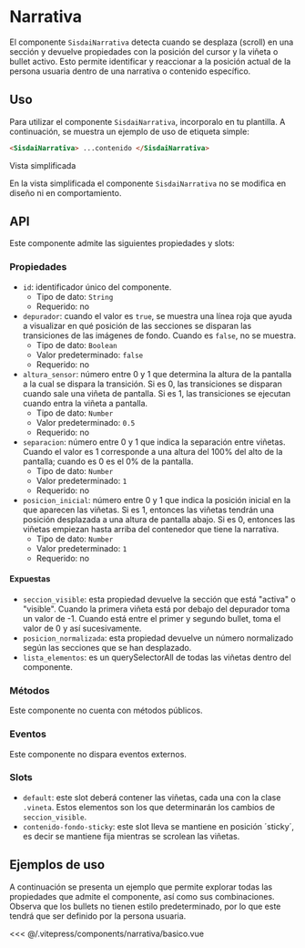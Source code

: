 <script setup>
import EjemploBasico from "../../.vitepress/components/narrativa/basico.vue";
</script>

# Narrativa

El componente `SisdaiNarrativa` detecta cuando se desplaza (scroll) en una sección y devuelve propiedades con la posición del cursor y la viñeta o bullet activo. Esto permite identificar y reaccionar a la posición actual de la persona usuaria dentro de una narrativa o contenido específico.

<section id="uso">

## Uso

Para utilizar el componente `SisdaiNarrativa`, incorporalo en tu plantilla. A continuación, se muestra un ejemplo de uso de etiqueta simple:

```html
<SisdaiNarrativa> ...contenido </SisdaiNarrativa>
```

Vista simplificada

En la vista simplificada el componente `SisdaiNarrativa` no se modifica en diseño ni en comportamiento.

</section>

<section id="api">

## API

Este componente admite las siguientes propiedades y slots:

### Propiedades

- `id`: identificador único del componente.
  - Tipo de dato: `String`
  - Requerido: no
- `depurador`: cuando el valor es `true`, se muestra una línea roja que ayuda a visualizar en qué posición de las secciones se disparan las transiciones de las imágenes de fondo. Cuando es `false`, no se muestra.
  - Tipo de dato: `Boolean`
  - Valor predeterminado: `false`
  - Requerido: no
- `altura_sensor`: número entre 0 y 1 que determina la altura de la pantalla a la cual se dispara la transición. Si es 0, las transiciones se disparan cuando sale una viñeta de pantalla. Si es 1, las transiciones se ejecutan cuando entra la viñeta a pantalla.
  - Tipo de dato: `Number`
  - Valor predeterminado: `0.5`
  - Requerido: no
- `separacion`: número entre 0 y 1 que indica la separación entre viñetas. Cuando el valor es 1 corresponde a una altura del 100% del alto de la pantalla; cuando es 0 es el 0% de la pantalla.
  - Tipo de dato: `Number`
  - Valor predeterminado: `1`
  - Requerido: no
- `posicion_inicial`: número entre 0 y 1 que indica la posición inicial en la que aparecen las viñetas. Si es 1, entonces las viñetas tendrán una posición desplazada a una altura de pantalla abajo. Si es 0, entonces las viñetas empiezan hasta arriba del contenedor que tiene la narrativa.
  - Tipo de dato: `Number`
  - Valor predeterminado: `1`
  - Requerido: no

#### Expuestas

- `seccion_visible`: esta propiedad devuelve la sección que está "activa" o "visible". Cuando la primera viñeta está por debajo del depurador toma un valor de -1. Cuando está entre el primer y segundo bullet, toma el valor de 0 y así sucesivamente.
- `posicion_normalizada`: esta propiedad devuelve un número normalizado según las secciones que se han desplazado.
- `lista_elementos`: es un querySelectorAll de todas las viñetas dentro del componente.

### Métodos

Este componente no cuenta con métodos públicos.

### Eventos

Este componente no dispara eventos externos.

### Slots

- `default`: este slot deberá contener las viñetas, cada una con la clase `.vineta`. Estos elementos son los que determinarán los cambios de `seccion_visible`.
- `contenido-fondo-sticky`: este slot lleva se mantiene en posición ´sticky´, es decir se mantiene fija mientras se scrolean las viñetas.

</section>

<section id="ejemplos">

## Ejemplos de uso

A continuación se presenta un ejemplo que permite explorar todas las propiedades que admite el componente, así como sus combinaciones. Observa que los bullets no tienen estilo predeterminado, por lo que este tendrá que ser definido por la persona usuaria.

<!-- <utils-ejemplo-doc ruta="narrativa/basico.vue"/> -->
<EjemploBasico />
<<< @/.vitepress/components/narrativa/basico.vue

</section>
